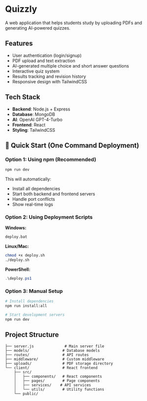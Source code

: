 # Quizzly

A web application that helps students study by uploading PDFs and generating AI-powered quizzes.

## Features

- User authentication (login/signup)
- PDF upload and text extraction
- AI-generated multiple choice and short answer questions
- Interactive quiz system
- Results tracking and revision history
- Responsive design with TailwindCSS

## Tech Stack

- **Backend**: Node.js + Express
- **Database**: MongoDB
- **AI**: OpenAI GPT-4-Turbo
- **Frontend**: React
- **Styling**: TailwindCSS

## 🚀 Quick Start (One Command Deployment)

### Option 1: Using npm (Recommended)
```bash
npm run dev
```
This will automatically:
- Install all dependencies
- Start both backend and frontend servers
- Handle port conflicts
- Show real-time logs

### Option 2: Using Deployment Scripts

**Windows:**
```bash
deploy.bat
```

**Linux/Mac:**
```bash
chmod +x deploy.sh
./deploy.sh
```

**PowerShell:**
```powershell
.\deploy.ps1
```

### Option 3: Manual Setup
```bash
# Install dependencies
npm run install:all

# Start development servers
npm run dev
```

## Project Structure

```
├── server.js              # Main server file
├── models/               # Database models
├── routes/               # API routes
├── middleware/           # Custom middleware
├── uploads/              # PDF storage directory
└── client/               # React frontend
    ├── src/
    │   ├── components/   # React components
    │   ├── pages/        # Page components
    │   ├── services/    # API services
    │   └── utils/        # Utility functions
    └── public/
```
